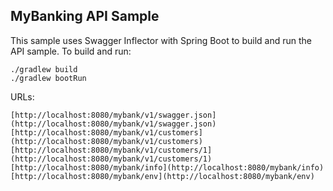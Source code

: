 ## MyBanking API Sample

This sample uses Swagger Inflector with Spring Boot to build and run the API sample.
To build and run:

	./gradlew build
	./gradlew bootRun

URLs:

    [http://localhost:8080/mybank/v1/swagger.json](http://localhost:8080/mybank/v1/swagger.json)
    [http://localhost:8080/mybank/v1/customers](http://localhost:8080/mybank/v1/customers)
    [http://localhost:8080/mybank/v1/customers/1](http://localhost:8080/mybank/v1/customers/1)
    [http://localhost:8080/mybank/info](http://localhost:8080/mybank/info)
    [http://localhost:8080/mybank/env](http://localhost:8080/mybank/env)
